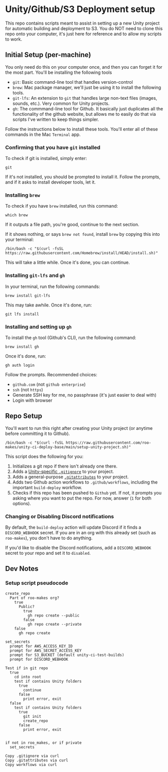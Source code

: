 # Unity/Github/S3 Deployment setup

This repo contains scripts meant to assist in setting up a new Unity project for automatic building and deployment to S3. You do NOT need to clone this repo onto your computer, it's just here for reference and to allow my scripts to work.

## Initial Setup (per-machine)

You only need do this on your computer once, and then you can forget it for the most part. You'll be installing the following tools

- `git`: Basic command-line tool that handles version-control
- `brew`: Mac package manager, we'll just be using it to install the following tools.
- `git-lfs`: An extension to `git` that handles large non-text files (images, sounds, etc.). Very common for Unity projects.
- `gh`: The commmand-line tool for Github. It basically just duplicates all the functionality of the github website, but allows me to easily do that via scripts I've written to keep things simpler.

Follow the instructions below to install these tools. You'll enter all of these commands in the Mac `Terminal` app.

### Confirming that you have `git` installed

To check if git is installed, simply enter:

```
git
```

If it's not installed, you should be prompted to install it. Follow the prompts, and if it asks to install developer tools, let it.

### Installing `brew`

To check if you have `brew` installed, run this command:

```
which brew
```

If it outputs a file path, you're good, continue to the next section.

If it shows nothing, or says `brew not found`, install `brew` by copying this into your terminal:

```
/bin/bash -c "$(curl -fsSL https://raw.githubusercontent.com/Homebrew/install/HEAD/install.sh)"
```

This will take a little while. Once it's done, you can continue.

### Installing `git-lfs` and `gh`

In your terminal, run the following commands:

```
brew install git-lfs
```

This may take awhile. Once it's done, run:

```
git lfs install
```

### Installing and setting up `gh`

To install the `gh` tool (Github's CLI), run the following command:

```
brew install gh
```

Once it's done, run:

```
gh auth login
```

Follow the prompts. Recommended choices:

- `github.com` (not `github enterprise`)
- `ssh` (not `https`)
- Generate SSH key for me, no passphrase (it's just easier to deal with)
- Login with browser

## Repo Setup

You'll want to run this right after creating your Unity project (or anytime before committing it to Github).

```
/bin/bash -c "$(curl -fsSL https://raw.githubusercontent.com/roo-makes/unity-ci-deploy-base/main/setup-unity-project.sh)"
```

This script does the following for you:

1. Initializes a git repo if there isn't already one there.
2. Adds a [Unity-specific `.gitignore`](https://github.com/github/gitignore/blob/main/Unity.gitignore) to your project.
3. Adds a general-purpose [`.gitattributes`](https://gist.github.com/webbertakken/ff250a0d5e59a8aae961c2e509c07fbc) to your project.
4. Adds two Github action workflows to `.github/workflows`, including the important `build-deploy` workflow.
5. Checks if this repo has been pushed to `Github` yet. If not, it prompts you asking where you want to put the repo. For now, answer (`1` for both options).

### Changing or Disabling Discord notifications

By default, the `build-deploy` action will update Discord if it finds a `DISCORD_WEBHOOK` secret. If you are in an org with this already set (such as `roo-makes`), you don't have to do anything.

If you'd like to disable the Discord notifications, add a `DISCORD_WEBHOOK` secret to your repo and set it to `disabled`.

## Dev Notes

### Setup script pseudocode

```
create_repo
  Part of roo-makes org?
    true
      Public?
        true
          gh repo create --public
        false
          gh repo create --private
    false
      gh repo create

set_secrets
  prompt for AWS_ACCESS_KEY_ID
  prompt for AWS_SECRET_ACCESS_KEY
  prompt for S3_BUCKET (default unity-ci-test-builds)
  prompt for DISCORD_WEBHOOK

Test if in git repo
  true
    cd into root
    test if contains Unity folders
      true
        continue
      false
        print error, exit
  false
    test if contains Unity folders
      true
        git init
        create_repo
      false
        print error, exit


if not in roo_makes, or if private
  set_secrets

Copy .gitignore via curl
Copy .gitattributes via curl
Copy workflows via curl
```
